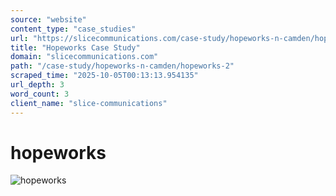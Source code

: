 ```yaml
---
source: "website"
content_type: "case_studies"
url: "https://slicecommunications.com/case-study/hopeworks-n-camden/hopeworks-2"
title: "Hopeworks Case Study"
domain: "slicecommunications.com"
path: "/case-study/hopeworks-n-camden/hopeworks-2"
scraped_time: "2025-10-05T00:13:13.954135"
url_depth: 3
word_count: 3
client_name: "slice-communications"
---
```


# hopeworks

![hopeworks](https://slicecommunications.com/wp-content/uploads/2018/07/hopeworks-pdf-232x300.jpg)